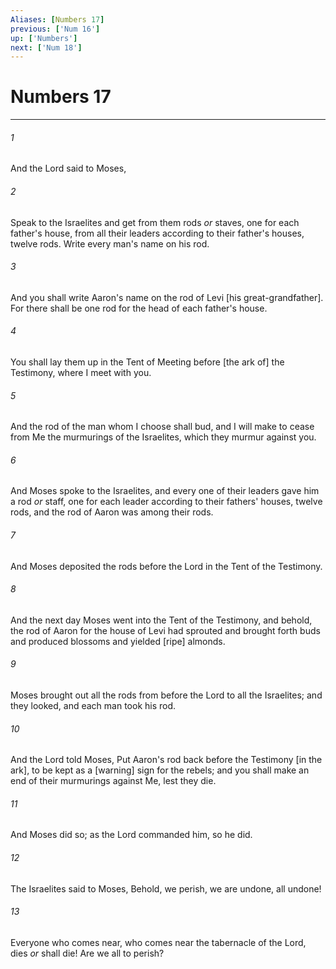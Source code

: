 ```yaml
---
Aliases: [Numbers 17]
previous: ['Num 16']
up: ['Numbers']
next: ['Num 18']
---
```

# Numbers 17

***














###### 1 






And the Lord said to Moses, 













###### 2 






Speak to the Israelites and get from them rods _or_ staves, one for each father's house, from all their leaders according to their father's houses, twelve rods. Write every man's name on his rod. 













###### 3 






And you shall write Aaron's name on the rod of Levi [his great-grandfather]. For there shall be one rod for the head of each father's house. 













###### 4 






You shall lay them up in the Tent of Meeting before [the ark of] the Testimony, where I meet with you. 













###### 5 






And the rod of the man whom I choose shall bud, and I will make to cease from Me the murmurings of the Israelites, which they murmur against you. 













###### 6 






And Moses spoke to the Israelites, and every one of their leaders gave him a rod _or_ staff, one for each leader according to their fathers' houses, twelve rods, and the rod of Aaron was among their rods. 













###### 7 






And Moses deposited the rods before the Lord in the Tent of the Testimony. 













###### 8 






And the next day Moses went into the Tent of the Testimony, and behold, the rod of Aaron for the house of Levi had sprouted and brought forth buds and produced blossoms and yielded [ripe] almonds. 













###### 9 






Moses brought out all the rods from before the Lord to all the Israelites; and they looked, and each man took his rod. 













###### 10 






And the Lord told Moses, Put Aaron's rod back before the Testimony [in the ark], to be kept as a [warning] sign for the rebels; and you shall make an end of their murmurings against Me, lest they die. 













###### 11 






And Moses did so; as the Lord commanded him, so he did. 













###### 12 






The Israelites said to Moses, Behold, we perish, we are undone, all undone! 













###### 13 






Everyone who comes near, who comes near the tabernacle of the Lord, dies _or_ shall die! Are we all to perish?
